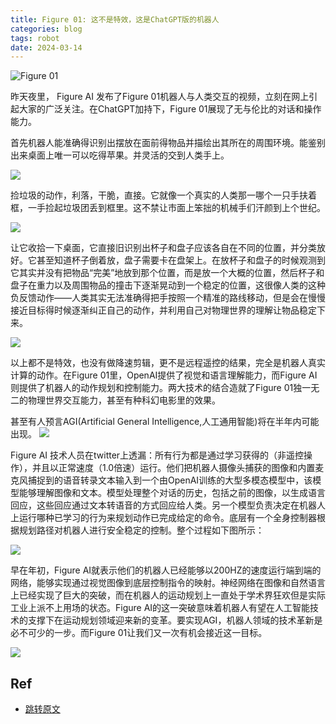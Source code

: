 ```yaml
---
title: Figure 01: 这不是特效，这是ChatGPT版的机器人
categories: blog 
tags: robot
date: 2024-03-14
---
```


![Figure 01](https://cdn.jsdelivr.net/gh/YeeKal/img_land/blog/24/0320240314144248.png)

昨天夜里， Figure AI 发布了Figure 01机器人与人类交互的视频，立刻在网上引起大家的广泛关注。在ChatGPT加持下，Figure 01展现了无与伦比的对话和操作能力。

首先机器人能准确得识别出摆放在面前得物品并描绘出其所在的周围环境。能鉴别出来桌面上唯一可以吃得苹果。并灵活的交到人类手上。

![](https://cdn.jsdelivr.net/gh/YeeKal/img_land/blog/24/0320240314145919.png)

捡垃圾的动作，利落，干脆，直接。它就像一个真实的人类那一哪个一只手扶着框，一手捡起垃圾团丢到框里。这不禁让市面上笨拙的机械手们汗颜到上个世纪。

![](https://cdn.jsdelivr.net/gh/YeeKal/img_land/blog/24/03Peek%202024-03-14%2015-02.gif)

让它收拾一下桌面，它直接旧识别出杯子和盘子应该各自在不同的位置，并分类放好。它甚至知道杯子倒着放，盘子需要卡在盘架上。在放杯子和盘子的时候观测到它其实并没有把物品“完美”地放到那个位置，而是放一个大概的位置，然后杯子和盘子在重力以及周围物品的撞击下逐渐晃动到一个稳定的位置，这很像人类的这种负反馈动作——人类其实无法准确得把手按照一个精准的路线移动，但是会在慢慢接近目标得时候逐渐纠正自己的动作，并利用自己对物理世界的理解让物品稳定下来。

![](https://cdn.jsdelivr.net/gh/YeeKal/img_land/blog/24/03Peek%202024-03-14%2015-07.gif)

以上都不是特效，也没有做降速剪辑，更不是远程遥控的结果，完全是机器人真实计算的动作。在Figure 01里，OpenAI提供了视觉和语言理解能力，而Figure AI则提供了机器人的动作规划和控制能力。两大技术的结合造就了Figure 01独一无二的物理世界交互能力，甚至有种科幻电影里的效果。

甚至有人预言AGI(Artificial General Intelligence,人工通用智能)将在半年内可能出现。
![](https://cdn.jsdelivr.net/gh/YeeKal/img_land/blog/24/0320240314152848.png)

Figure AI 技术人员在twitter上透漏：所有行为都是通过学习获得的（非遥控操作），并且以正常速度（1.0倍速）运行。他们把机器人摄像头捕获的图像和内置麦克风捕捉到的语音转录文本输入到一个由OpenAI训练的大型多模态模型中，该模型能够理解图像和文本。模型处理整个对话的历史，包括之前的图像，以生成语言回应，这些回应通过文本转语音的方式回应给人类。另一个模型负责决定在机器人上运行哪种已学习的行为来规划动作已完成给定的命令。底层有一个全身控制器根据规划路径对机器人进行安全稳定的控制。整个过程如下图所示：

![](https://cdn.jsdelivr.net/gh/YeeKal/img_land/blog/24/03GIjwrHoaEAAtP0Y)

早在年初，Figure AI就表示他们的机器人已经能够以200HZ的速度运行端到端的网络，能够实现通过视觉图像到底层控制指令的映射。神经网络在图像和自然语言上已经实现了巨大的突破，而在机器人的运动规划上一直处于学术界狂欢但是实际工业上派不上用场的状态。Figure AI的这一突破意味着机器人有望在人工智能技术的支撑下在运动规划领域迎来新的变革。要实现AGI，机器人领域的技术革新是必不可少的一步。而Figure 01让我们又一次有机会接近这一目标。

![](https://cdn.jsdelivr.net/gh/YeeKal/img_land/blog/24/03NEW-_DSCF1820_Desktop_10923A__3_.jpg)

## Ref

- [跳转原文](https://yeekal.store/notes/blog/20240314_figure_01)







